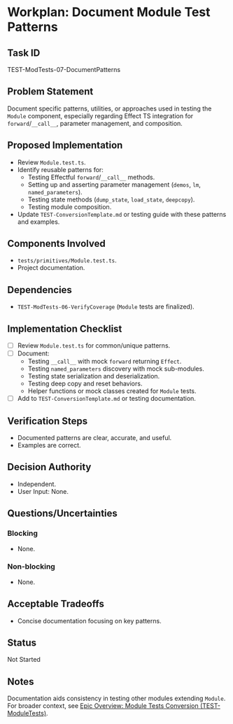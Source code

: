 # Workplan: Document Module Test Patterns

## Task ID
TEST-ModTests-07-DocumentPatterns

## Problem Statement
Document specific patterns, utilities, or approaches used in testing the `Module` component, especially regarding Effect TS integration for `forward`/`__call__`, parameter management, and composition.

## Proposed Implementation
- Review `Module.test.ts`.
- Identify reusable patterns for:
    - Testing Effectful `forward`/`__call__` methods.
    - Setting up and asserting parameter management (`demos`, `lm`, `named_parameters`).
    - Testing state methods (`dump_state`, `load_state`, `deepcopy`).
    - Testing module composition.
- Update `TEST-ConversionTemplate.md` or testing guide with these patterns and examples.

## Components Involved
- `tests/primitives/Module.test.ts`.
- Project documentation.

## Dependencies
- `TEST-ModTests-06-VerifyCoverage` (`Module` tests are finalized).

## Implementation Checklist
- [ ] Review `Module.test.ts` for common/unique patterns.
- [ ] Document:
    - Testing `__call__` with mock `forward` returning `Effect`.
    - Testing `named_parameters` discovery with mock sub-modules.
    - Testing state serialization and deserialization.
    - Testing deep copy and reset behaviors.
    - Helper functions or mock classes created for `Module` tests.
- [ ] Add to `TEST-ConversionTemplate.md` or testing documentation.

## Verification Steps
- Documented patterns are clear, accurate, and useful.
- Examples are correct.

## Decision Authority
- Independent.
- User Input: None.

## Questions/Uncertainties
### Blocking
- None.
### Non-blocking
- None.

## Acceptable Tradeoffs
- Concise documentation focusing on key patterns.

## Status
Not Started

## Notes
Documentation aids consistency in testing other modules extending `Module`.
For broader context, see [Epic Overview: Module Tests Conversion (TEST-ModuleTests)](../../docs/planning/workplans/TEST-ModuleTests.md).